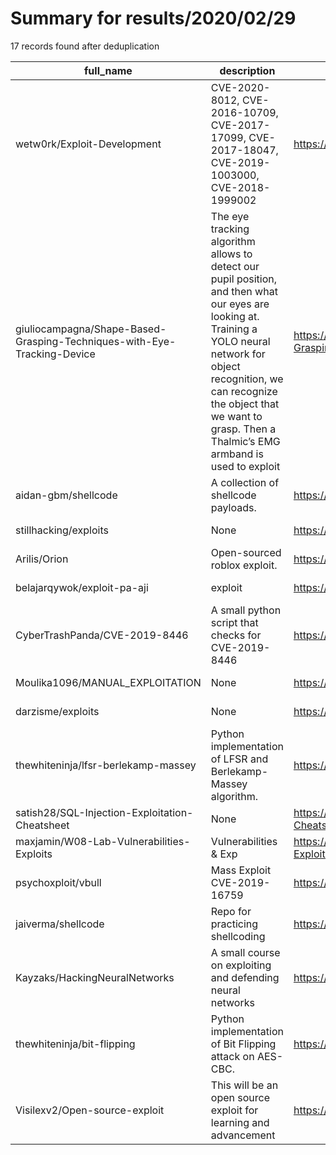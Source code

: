 
# Summary for results/2020/02/29
    
17 records found after deduplication

| full_name | description | html_url | matched_list | matched_count | pushed_at | size | stargazers_count | language | forks_count |
|-------------------------------------------------------------------------|------------------------------------------------------------------------------------------------------------------------------------------------------------------------------------------------------------------------------------------------------------------|--------------------------------------------------------------------------------------------|----------------|-----------------|---------------------------|--------|--------------------|------------------|---------------|
| wetw0rk/Exploit-Development | CVE-2020-8012, CVE-2016-10709, CVE-2017-17099, CVE-2017-18047, CVE-2019-1003000, CVE-2018-1999002 | https://github.com/wetw0rk/Exploit-Development | ['exploit'] | 1 | 2020-02-29 21:27:15+00:00 | 1253 | 52 | Python | 33 |
| giuliocampagna/Shape-Based-Grasping-Techniques-with-Eye-Tracking-Device | The eye tracking algorithm allows to detect our pupil position, and then what our eyes are looking at. Training a YOLO neural network for object recognition, we can recognize the object that we want to grasp. Then a Thalmic’s EMG armband is used to exploit | https://github.com/giuliocampagna/Shape-Based-Grasping-Techniques-with-Eye-Tracking-Device | ['exploit'] | 1 | 2020-02-29 02:56:00+00:00 | 30231 | 0 | Jupyter Notebook | 0 |
| aidan-gbm/shellcode | A collection of shellcode payloads. | https://github.com/aidan-gbm/shellcode | ['shellcode'] | 1 | 2020-02-29 17:45:32+00:00 | 2 | 0 | Assembly | 0 |
| stillhacking/exploits | None | https://github.com/stillhacking/exploits | ['exploit'] | 1 | 2020-02-29 14:56:40+00:00 | 15 | 0 | Python | 0 |
| Arilis/Orion | Open-sourced roblox exploit. | https://github.com/Arilis/Orion | ['exploit'] | 1 | 2020-02-29 14:24:39+00:00 | 7148 | 0 | C# | 0 |
| belajarqywok/exploit-pa-aji | exploit | https://github.com/belajarqywok/exploit-pa-aji | ['exploit'] | 1 | 2020-02-29 12:02:15+00:00 | 0 | 1 | | 0 |
| CyberTrashPanda/CVE-2019-8446 | A small python script that checks for CVE-2019-8446 | https://github.com/CyberTrashPanda/CVE-2019-8446 | ['cve-2'] | 1 | 2020-02-29 20:50:32+00:00 | 1 | 1 | Python | 0 |
| Moulika1096/MANUAL_EXPLOITATION | None | https://github.com/Moulika1096/MANUAL_EXPLOITATION | ['exploit'] | 1 | 2020-02-29 00:47:58+00:00 | 8042 | 0 | | 0 |
| darzisme/exploits | None | https://github.com/darzisme/exploits | ['exploit'] | 1 | 2020-02-29 02:30:10+00:00 | 10988 | 0 | | 0 |
| thewhiteninja/lfsr-berlekamp-massey | Python implementation of LFSR and Berlekamp-Massey algorithm. | https://github.com/thewhiteninja/lfsr-berlekamp-massey | ['attack poc'] | 1 | 2020-02-29 21:19:49+00:00 | 3 | 5 | Python | 0 |
| satish28/SQL-Injection-Exploitation-Cheatsheet | None | https://github.com/satish28/SQL-Injection-Exploitation-Cheatsheet | ['exploit'] | 1 | 2020-02-29 10:04:02+00:00 | 7 | 0 | | 0 |
| maxjamin/W08-Lab-Vulnerabilities-Exploits | Vulnerabilities & Exp | https://github.com/maxjamin/W08-Lab-Vulnerabilities-Exploits | ['exploit'] | 1 | 2020-02-29 21:34:09+00:00 | 78 | 0 | C++ | 0 |
| psychoxploit/vbull | Mass Exploit CVE-2019-16759 | https://github.com/psychoxploit/vbull | ['exploit'] | 1 | 2020-02-29 21:05:44+00:00 | 21 | 0 | Python | 1 |
| jaiverma/shellcode | Repo for practicing shellcoding | https://github.com/jaiverma/shellcode | ['shellcode'] | 1 | 2020-02-29 18:27:27+00:00 | 5 | 1 | Assembly | 0 |
| Kayzaks/HackingNeuralNetworks | A small course on exploiting and defending neural networks | https://github.com/Kayzaks/HackingNeuralNetworks | ['exploit'] | 1 | 2020-02-29 02:16:13+00:00 | 21090 | 2358 | Python | 295 |
| thewhiteninja/bit-flipping | Python implementation of Bit Flipping attack on AES-CBC. | https://github.com/thewhiteninja/bit-flipping | ['attack poc'] | 1 | 2020-02-29 21:22:48+00:00 | 3 | 2 | Python | 0 |
| Visilexv2/Open-source-exploit | This will be an open source exploit for learning and advancement | https://github.com/Visilexv2/Open-source-exploit | ['exploit'] | 1 | 2020-02-29 19:29:57+00:00 | 137 | 0 | C | 0 |

